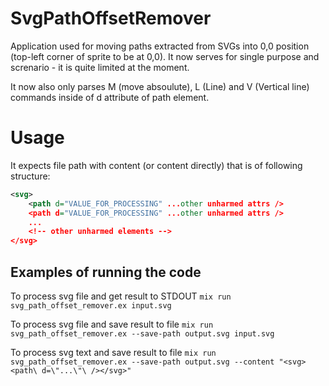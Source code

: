 # SvgPathOffsetRemover

Application used for moving paths extracted from SVGs into 0,0 position (top-left corner of sprite to be at 0,0).
It now serves for single purpose and screnario - it is quite limited at the moment.

It now also only parses M (move absoulute), L (Line) and V (Vertical line) commands inside of d attribute of path element.

# Usage

It expects file path with content (or content directly) that is of following structure:
```xml
<svg>
	<path d="VALUE_FOR_PROCESSING" ...other unharmed attrs />
	<path d="VALUE_FOR_PROCESSING" ...other unharmed attrs />
	...
	<!-- other unharmed elements -->
</svg>
```

## Examples of running the code

To process svg file and get result to STDOUT
`mix run svg_path_offset_remover.ex input.svg`

To process svg file and save result to file
`mix run svg_path_offset_remover.ex --save-path output.svg input.svg`

To process svg text and save result to file
`mix run svg_path_offset_remover.ex --save-path output.svg --content "<svg><path\ d=\"...\"\ /></svg>"`


